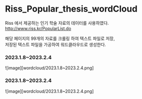 # Riss_Popular_thesis_wordCloud

Riss 에서 제공하는 인기 학술 자료의 데이터를 사용하였다.  
http://www.riss.kr/PopularList.do  

해당 페이지의 99개의 자료를 크롤링 하여 텍스트 파일로 저장,    
저장된 텍스트 파일을 가공하여 워드클라우드로 생성한다.  


### 2023.1.8~2023.2.4
![image][wordcloud/2023.1.8~2023.2.4.png]
### 2023.1.8~2023.2.4
![image][wordcloud/2023.1.8~2023.2.4.png]
